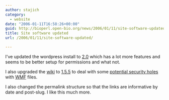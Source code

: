 ```yaml
---
author: stajich
category:
  - website
date: "2006-01-11T16:58:26+00:00"
guid: http://bioperl.open-bio.org/news/2006/01/11/site-software-updated/
title: Site software updated
url: /2006/01/11/site-software-updated/

---
```

I've updated the wordpress install to [2.0](http://wordpress.org/development/2005/12/wp2/) which has a lot more features and seems to be better setup for permissions and what not.

I also upgraded the [wiki](/obf-hugo-test/wiki) to [1.5.5](http://www.mediawiki.org/wiki/MediaWiki) to deal with some [potential security holes](http://en.wikipedia.org/wiki/Windows_Metafile_vulnerability) with [WMF](http://en.wikipedia.org/wiki/Windows_Metafile) files.

I also changed the permalink structure so that the links are informative by date and post-slug. I like this much more.
